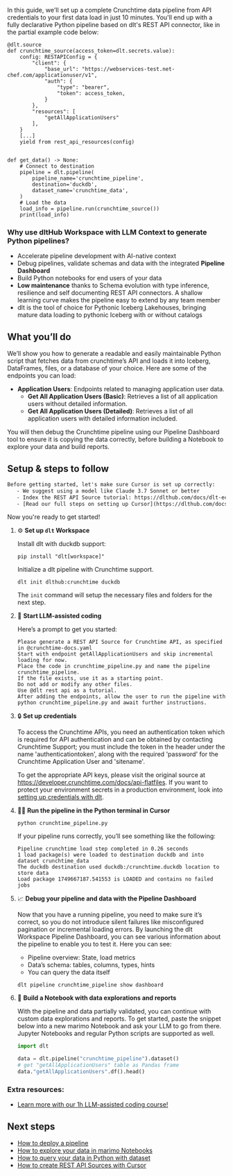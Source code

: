 In this guide, we'll set up a complete Crunchtime data pipeline from API credentials to your first data load in just 10 minutes. You'll end up with a fully declarative Python pipeline based on dlt's REST API connector, like in the partial example code below:

```python-outcome
@dlt.source
def crunchtime_source(access_token=dlt.secrets.value):
    config: RESTAPIConfig = {
        "client": {
            "base_url": "https://webservices-test.net-chef.com/applicationuser/v1",
            "auth": {
                "type": "bearer",
                "token": access_token,
            }
        },
        "resources": [
            "getAllApplicationUsers"
        ],
    }
    [...]
    yield from rest_api_resources(config)


def get_data() -> None:
    # Connect to destination
    pipeline = dlt.pipeline(
        pipeline_name='crunchtime_pipeline',
        destination='duckdb',
        dataset_name='crunchtime_data', 
    )
    # Load the data
    load_info = pipeline.run(crunchtime_source())
    print(load_info) 
```

### Why use dltHub Workspace with LLM Context to generate Python pipelines?

- Accelerate pipeline development with AI-native context
- Debug pipelines, validate schemas and data with the integrated **Pipeline Dashboard**
- Build Python notebooks for end users of your data
- **Low maintenance** thanks to Schema evolution with type inference, resilience and self documenting REST API connectors. A shallow learning curve makes the pipeline easy to extend by any team member
- dlt is the tool of choice for Pythonic Iceberg Lakehouses, bringing mature data loading to pythonic Iceberg with or without catalogs

## What you’ll do

We’ll show you how to generate a readable and easily maintainable Python script that fetches data from crunchtime’s API and loads it into Iceberg, DataFrames, files, or a database of your choice. Here are some of the endpoints you can load:

- **Application Users**: Endpoints related to managing application user data.
  - **Get All Application Users (Basic)**: Retrieves a list of all application users without detailed information.
  - **Get All Application Users (Detailed)**: Retrieves a list of all application users with detailed information included.

You will then debug the Crunchtime pipeline using our Pipeline Dashboard tool to ensure it is copying the data correctly, before building a Notebook to explore your data and build reports.

## Setup & steps to follow

```default
Before getting started, let's make sure Cursor is set up correctly:
   - We suggest using a model like Claude 3.7 Sonnet or better
   - Index the REST API Source tutorial: https://dlthub.com/docs/dlt-ecosystem/verified-sources/rest_api/ and add it to context as **@dlt rest api**
   - [Read our full steps on setting up Cursor](https://dlthub.com/docs/dlt-ecosystem/llm-tooling/cursor-restapi#23-configuring-cursor-with-documentation)
```

Now you're ready to get started!

1. ⚙️ **Set up `dlt` Workspace**
    
    Install dlt with duckdb support:
    ```shell
    pip install "dlt[workspace]"
    ```

    Initialize a dlt pipeline with Crunchtime support.
    ```shell
    dlt init dlthub:crunchtime duckdb
    ```

    The `init` command will setup the necessary files and folders for the next step.
    
2. 🤠 **Start LLM-assisted coding**
    
    Here’s a prompt to get you started:
    
    ```prompt
    Please generate a REST API Source for Crunchtime API, as specified in @crunchtime-docs.yaml 
    Start with endpoint getAllApplicationUsers and skip incremental loading for now. 
    Place the code in crunchtime_pipeline.py and name the pipeline crunchtime_pipeline. 
    If the file exists, use it as a starting point. 
    Do not add or modify any other files. 
    Use @dlt rest api as a tutorial. 
    After adding the endpoints, allow the user to run the pipeline with python crunchtime_pipeline.py and await further instructions.
    ```

    
3. 🔒 **Set up credentials** 
    
    To access the Crunchtime APIs, you need an authentication token which is required for API authentication and can be obtained by contacting Crunchtime Support; you must include the token in the header under the name 'authenticationtoken', along with the required 'password' for the Crunchtime Application User and 'sitename'.
    
    To get the appropriate API keys, please visit the original source at https://developer.crunchtime.com/docs/api-flatfiles.
    If you want to protect your environment secrets in a production environment, look into [setting up credentials with dlt](https://dlthub.com/docs/walkthroughs/add_credentials).
    
4. 🏃‍♀️ **Run the pipeline in the Python terminal in Cursor**
    
    ```shell
    python crunchtime_pipeline.py
    ```
    
    If your pipeline runs correctly, you’ll see something like the following:
    
    ```shell
    Pipeline crunchtime load step completed in 0.26 seconds
    1 load package(s) were loaded to destination duckdb and into dataset crunchtime_data
    The duckdb destination used duckdb:/crunchtime.duckdb location to store data
    Load package 1749667187.541553 is LOADED and contains no failed jobs
    ```
    
5. 📈 **Debug your pipeline and data with the Pipeline Dashboard**

    Now that you have a running pipeline, you need to make sure it’s correct, so you do not introduce silent failures like misconfigured pagination or incremental loading errors. By launching the dlt Workspace Pipeline Dashboard, you can see various information about the pipeline to enable you to test it. Here you can see:
    - Pipeline overview: State, load metrics
    - Data’s schema: tables, columns, types, hints
    - You can query the data itself
    
    ```shell
    dlt pipeline crunchtime_pipeline show dashboard
    ```
    
6. 🐍 **Build a Notebook with data explorations and reports**

    With the pipeline and data partially validated, you can continue with custom data explorations and reports. To get started, paste the snippet below into a new marimo Notebook and ask your LLM to go from there. Jupyter Notebooks and regular Python scripts are supported as well.

    
    ```python
    import dlt

   data = dlt.pipeline("crunchtime_pipeline").dataset()
   # get "getAllApplicationUsers" table as Pandas frame
   data."getAllApplicationUsers".df().head()
    ```

### Extra resources:

- [Learn more with our 1h LLM-assisted coding course!](https://www.youtube.com/watch?v=GGid70rnJuM)

## Next steps

- [How to deploy a pipeline](https://dlthub.com/docs/walkthroughs/deploy-a-pipeline)
- [How to explore your data in marimo Notebooks](https://dlthub.com/docs/general-usage/dataset-access/marimo)
- [How to query your data in Python with dataset](https://dlthub.com/docs/general-usage/dataset-access/dataset)
- [How to create REST API Sources with Cursor](https://dlthub.com/docs/dlt-ecosystem/llm-tooling/cursor-restapi)
